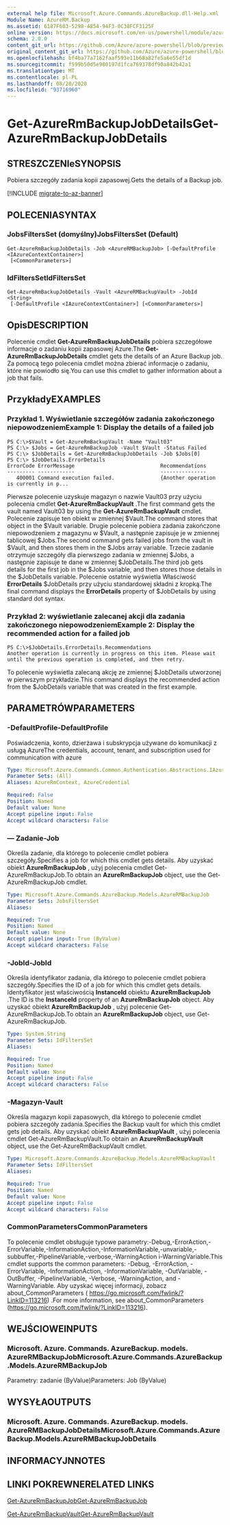 ```yaml
---
external help file: Microsoft.Azure.Commands.AzureBackup.dll-Help.xml
Module Name: AzureRM.Backup
ms.assetid: 6187F603-5298-4854-94F3-0C38FCF3125F
online version: https://docs.microsoft.com/en-us/powershell/module/azurerm.backup/get-azurermbackupjobdetails
schema: 2.0.0
content_git_url: https://github.com/Azure/azure-powershell/blob/preview/src/ResourceManager/AzureBackup/Commands.AzureBackup/help/Get-AzureRmBackupJobDetails.md
original_content_git_url: https://github.com/Azure/azure-powershell/blob/preview/src/ResourceManager/AzureBackup/Commands.AzureBackup/help/Get-AzureRmBackupJobDetails.md
ms.openlocfilehash: bf4ba77a7162faaf593e11b68a82fe5a6e55df1d
ms.sourcegitcommit: f599b50d5e980197d1fca769378df90a842b42a1
ms.translationtype: MT
ms.contentlocale: pl-PL
ms.lasthandoff: 08/20/2020
ms.locfileid: "93716960"
---
```

# <span data-ttu-id="ea36c-101">Get-AzureRmBackupJobDetails</span><span class="sxs-lookup"><span data-stu-id="ea36c-101">Get-AzureRmBackupJobDetails</span></span>

## <span data-ttu-id="ea36c-102">STRESZCZENIe</span><span class="sxs-lookup"><span data-stu-id="ea36c-102">SYNOPSIS</span></span>
<span data-ttu-id="ea36c-103">Pobiera szczegóły zadania kopii zapasowej.</span><span class="sxs-lookup"><span data-stu-id="ea36c-103">Gets the details of a Backup job.</span></span>

[!INCLUDE [migrate-to-az-banner](../../includes/migrate-to-az-banner.md)]

## <span data-ttu-id="ea36c-104">POLECENIA</span><span class="sxs-lookup"><span data-stu-id="ea36c-104">SYNTAX</span></span>

### <span data-ttu-id="ea36c-105">JobsFiltersSet (domyślny)</span><span class="sxs-lookup"><span data-stu-id="ea36c-105">JobsFiltersSet (Default)</span></span>
```
Get-AzureRmBackupJobDetails -Job <AzureRMBackupJob> [-DefaultProfile <IAzureContextContainer>]
 [<CommonParameters>]
```

### <span data-ttu-id="ea36c-106">IdFiltersSet</span><span class="sxs-lookup"><span data-stu-id="ea36c-106">IdFiltersSet</span></span>
```
Get-AzureRmBackupJobDetails -Vault <AzureRMBackupVault> -JobId <String>
 [-DefaultProfile <IAzureContextContainer>] [<CommonParameters>]
```

## <span data-ttu-id="ea36c-107">Opis</span><span class="sxs-lookup"><span data-stu-id="ea36c-107">DESCRIPTION</span></span>
<span data-ttu-id="ea36c-108">Polecenie cmdlet **Get-AzureRmBackupJobDetails** pobiera szczegółowe informacje o zadaniu kopii zapasowej Azure.</span><span class="sxs-lookup"><span data-stu-id="ea36c-108">The **Get-AzureRmBackupJobDetails** cmdlet gets the details of an Azure Backup job.</span></span>
<span data-ttu-id="ea36c-109">Za pomocą tego polecenia cmdlet można zbierać informacje o zadaniu, które nie powiodło się.</span><span class="sxs-lookup"><span data-stu-id="ea36c-109">You can use this cmdlet to gather information about a job that fails.</span></span>

## <span data-ttu-id="ea36c-110">Przykłady</span><span class="sxs-lookup"><span data-stu-id="ea36c-110">EXAMPLES</span></span>

### <span data-ttu-id="ea36c-111">Przykład 1. Wyświetlanie szczegółów zadania zakończonego niepowodzeniem</span><span class="sxs-lookup"><span data-stu-id="ea36c-111">Example 1: Display the details of a failed job</span></span>
```
PS C:\>$Vault = Get-AzureRmBackupVault -Name "Vault03" 
PS C:\> $Jobs = Get-AzureRmBackupJob -Vault $Vault -Status Failed
PS C:\> $JobDetails = Get-AzureRmBackupJobDetails -Job $Jobs[0]
PS C:\> $JobDetails.ErrorDetails
ErrorCode ErrorMessage                            Recommendations
--------- ------------                            ---------------
   400001 Command execution failed.               {Another operation is currently in p...
```

<span data-ttu-id="ea36c-112">Pierwsze polecenie uzyskuje magazyn o nazwie Vault03 przy użyciu polecenia cmdlet **Get-AzureRmBackupVault** .</span><span class="sxs-lookup"><span data-stu-id="ea36c-112">The first command gets the vault named Vault03 by using the **Get-AzureRmBackupVault** cmdlet.</span></span>
<span data-ttu-id="ea36c-113">Polecenie zapisuje ten obiekt w zmiennej $Vault.</span><span class="sxs-lookup"><span data-stu-id="ea36c-113">The command stores that object in the $Vault variable.</span></span>
<span data-ttu-id="ea36c-114">Drugie polecenie pobiera zadania zakończone niepowodzeniem z magazynu w $Vault, a następnie zapisuje je w zmiennej tablicowej $Jobs.</span><span class="sxs-lookup"><span data-stu-id="ea36c-114">The second command gets failed jobs from the vault in $Vault, and then stores them in the $Jobs array variable.</span></span>
<span data-ttu-id="ea36c-115">Trzecie zadanie otrzymuje szczegóły dla pierwszego zadania w zmiennej $Jobs, a następnie zapisuje te dane w zmiennej $JobDetails.</span><span class="sxs-lookup"><span data-stu-id="ea36c-115">The third job gets details for the first job in the $Jobs variable, and then stores those details in the $JobDetails variable.</span></span>
<span data-ttu-id="ea36c-116">Polecenie ostatnie wyświetla Właściwość **ErrorDetails** $JobDetails przy użyciu standardowej składni z kropką.</span><span class="sxs-lookup"><span data-stu-id="ea36c-116">The final command displays the **ErrorDetails** property of $JobDetails by using standard dot syntax.</span></span>

### <span data-ttu-id="ea36c-117">Przykład 2: wyświetlanie zalecanej akcji dla zadania zakończonego niepowodzeniem</span><span class="sxs-lookup"><span data-stu-id="ea36c-117">Example 2: Display the recommended action for a failed job</span></span>
```
PS C:\>$JobDetails.ErrorDetails.Recommendations
Another operation is currently in progress on this item. Please wait until the previous operation is completed, and then retry.
```

<span data-ttu-id="ea36c-118">To polecenie wyświetla zalecaną akcję ze zmiennej $JobDetails utworzonej w pierwszym przykładzie.</span><span class="sxs-lookup"><span data-stu-id="ea36c-118">This command displays the recommended action from the $JobDetails variable that was created in the first example.</span></span>

## <span data-ttu-id="ea36c-119">PARAMETRÓW</span><span class="sxs-lookup"><span data-stu-id="ea36c-119">PARAMETERS</span></span>

### <span data-ttu-id="ea36c-120">-DefaultProfile</span><span class="sxs-lookup"><span data-stu-id="ea36c-120">-DefaultProfile</span></span>
<span data-ttu-id="ea36c-121">Poświadczenia, konto, dzierżawa i subskrypcja używane do komunikacji z usługą Azure</span><span class="sxs-lookup"><span data-stu-id="ea36c-121">The credentials, account, tenant, and subscription used for communication with azure</span></span>

```yaml
Type: Microsoft.Azure.Commands.Common.Authentication.Abstractions.IAzureContextContainer
Parameter Sets: (All)
Aliases: AzureRmContext, AzureCredential

Required: False
Position: Named
Default value: None
Accept pipeline input: False
Accept wildcard characters: False
```

### <span data-ttu-id="ea36c-122">— Zadanie</span><span class="sxs-lookup"><span data-stu-id="ea36c-122">-Job</span></span>
<span data-ttu-id="ea36c-123">Określa zadanie, dla którego to polecenie cmdlet pobiera szczegóły.</span><span class="sxs-lookup"><span data-stu-id="ea36c-123">Specifies a job for which this cmdlet gets details.</span></span>
<span data-ttu-id="ea36c-124">Aby uzyskać obiekt **AzureRmBackupJob** , użyj polecenia cmdlet Get-AzureRmBackupJob.</span><span class="sxs-lookup"><span data-stu-id="ea36c-124">To obtain an **AzureRmBackupJob** object, use the Get-AzureRmBackupJob cmdlet.</span></span>

```yaml
Type: Microsoft.Azure.Commands.AzureBackup.Models.AzureRMBackupJob
Parameter Sets: JobsFiltersSet
Aliases:

Required: True
Position: Named
Default value: None
Accept pipeline input: True (ByValue)
Accept wildcard characters: False
```

### <span data-ttu-id="ea36c-125">-JobId</span><span class="sxs-lookup"><span data-stu-id="ea36c-125">-JobId</span></span>
<span data-ttu-id="ea36c-126">Określa identyfikator zadania, dla którego to polecenie cmdlet pobiera szczegóły.</span><span class="sxs-lookup"><span data-stu-id="ea36c-126">Specifies the ID of a job for which this cmdlet gets details.</span></span>
<span data-ttu-id="ea36c-127">Identyfikator jest właściwością **InstanceId** obiektu **AzureRmBackupJob** .</span><span class="sxs-lookup"><span data-stu-id="ea36c-127">The ID is the **InstanceId** property of an **AzureRmBackupJob** object.</span></span>
<span data-ttu-id="ea36c-128">Aby uzyskać obiekt **AzureRmBackupJob** , użyj polecenie Get-AzureRmBackupJob.</span><span class="sxs-lookup"><span data-stu-id="ea36c-128">To obtain an **AzureRmBackupJob** object, use Get-AzureRmBackupJob.</span></span>

```yaml
Type: System.String
Parameter Sets: IdFiltersSet
Aliases:

Required: True
Position: Named
Default value: None
Accept pipeline input: False
Accept wildcard characters: False
```

### <span data-ttu-id="ea36c-129">-Magazyn</span><span class="sxs-lookup"><span data-stu-id="ea36c-129">-Vault</span></span>
<span data-ttu-id="ea36c-130">Określa magazyn kopii zapasowych, dla którego to polecenie cmdlet pobiera szczegóły zadania.</span><span class="sxs-lookup"><span data-stu-id="ea36c-130">Specifies the Backup vault for which this cmdlet gets job details.</span></span>
<span data-ttu-id="ea36c-131">Aby uzyskać obiekt **AzureRmBackupVault** , użyj polecenia cmdlet Get-AzureRmBackupVault.</span><span class="sxs-lookup"><span data-stu-id="ea36c-131">To obtain an **AzureRmBackupVault** object, use the Get-AzureRmBackupVault cmdlet.</span></span>

```yaml
Type: Microsoft.Azure.Commands.AzureBackup.Models.AzureRMBackupVault
Parameter Sets: IdFiltersSet
Aliases:

Required: True
Position: Named
Default value: None
Accept pipeline input: False
Accept wildcard characters: False
```

### <span data-ttu-id="ea36c-132">CommonParameters</span><span class="sxs-lookup"><span data-stu-id="ea36c-132">CommonParameters</span></span>
<span data-ttu-id="ea36c-133">To polecenie cmdlet obsługuje typowe parametry:-Debug,-ErrorAction,-ErrorVariable,-InformationAction,-InformationVariable,-unvariable,-subbuffer,-PipelineVariable,-verbose,-WarningAction i-WarningVariable.</span><span class="sxs-lookup"><span data-stu-id="ea36c-133">This cmdlet supports the common parameters: -Debug, -ErrorAction, -ErrorVariable, -InformationAction, -InformationVariable, -OutVariable, -OutBuffer, -PipelineVariable, -Verbose, -WarningAction, and -WarningVariable.</span></span> <span data-ttu-id="ea36c-134">Aby uzyskać więcej informacji, zobacz about_CommonParameters ( https://go.microsoft.com/fwlink/?LinkID=113216) .</span><span class="sxs-lookup"><span data-stu-id="ea36c-134">For more information, see about_CommonParameters (https://go.microsoft.com/fwlink/?LinkID=113216).</span></span>

## <span data-ttu-id="ea36c-135">WEJŚCIOWE</span><span class="sxs-lookup"><span data-stu-id="ea36c-135">INPUTS</span></span>

### <span data-ttu-id="ea36c-136">Microsoft. Azure. Commands. AzureBackup. models. AzureRMBackupJob</span><span class="sxs-lookup"><span data-stu-id="ea36c-136">Microsoft.Azure.Commands.AzureBackup.Models.AzureRMBackupJob</span></span>
<span data-ttu-id="ea36c-137">Parametry: zadanie (ByValue)</span><span class="sxs-lookup"><span data-stu-id="ea36c-137">Parameters: Job (ByValue)</span></span>

## <span data-ttu-id="ea36c-138">WYSYŁA</span><span class="sxs-lookup"><span data-stu-id="ea36c-138">OUTPUTS</span></span>

### <span data-ttu-id="ea36c-139">Microsoft. Azure. Commands. AzureBackup. models. AzureRMBackupJobDetails</span><span class="sxs-lookup"><span data-stu-id="ea36c-139">Microsoft.Azure.Commands.AzureBackup.Models.AzureRMBackupJobDetails</span></span>

## <span data-ttu-id="ea36c-140">INFORMACYJN</span><span class="sxs-lookup"><span data-stu-id="ea36c-140">NOTES</span></span>

## <span data-ttu-id="ea36c-141">LINKI POKREWNE</span><span class="sxs-lookup"><span data-stu-id="ea36c-141">RELATED LINKS</span></span>

[<span data-ttu-id="ea36c-142">Get-AzureRmBackupJob</span><span class="sxs-lookup"><span data-stu-id="ea36c-142">Get-AzureRmBackupJob</span></span>](./Get-AzureRmBackupJob.md)

[<span data-ttu-id="ea36c-143">Get-AzureRmBackupVault</span><span class="sxs-lookup"><span data-stu-id="ea36c-143">Get-AzureRmBackupVault</span></span>](./Get-AzureRmBackupVault.md)


